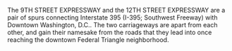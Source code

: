 The 9TH STREET EXPRESSWAY and the 12TH STREET EXPRESSWAY are a pair of spurs connecting Interstate 395 (I-395; Southwest Freeway) with Downtown Washington, D.C.. The two carriageways are apart from each other, and gain their namesake from the roads that they lead into once reaching the downtown Federal Triangle neighborhood.
